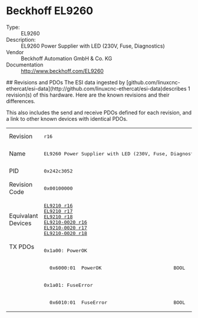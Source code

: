 #  Beckhoff EL9260

<dl>
  <dt>Type:</dt><dd>EL9260</dd>
  <dt>Description:</dt><dd>EL9260 Power Supplier with LED (230V, Fuse, Diagnostics)</dd>
  <dt>Vendor</dt><dd>Beckhoff Automation GmbH & Co. KG</dd>
  <dt>Documentation</dt><dd><a href="http://www.beckhoff.com/EL9260">http://www.beckhoff.com/EL9260</a></dd>
</dl>
## Revisions and PDOs
The ESI data ingested by [github.com/linuxcnc-ethercat/esi-data](http://github.com/linuxcnc-ethercat/esi-data)describes 1 revision(s) of this hardware.  Here are the known revisions and their differences.

This also includes the send and receive PDOs defined for each revision, and a link to other known devices with identical PDOs.

<table>
<tr >
<td class="first">Revision</td>
<td ><pre>r16</pre></td>
</tr>
<tr >
<td class="first">Name</td>
<td ><pre>EL9260 Power Supplier with LED (230V, Fuse, Diagnostics)</pre></td>
</tr>
<tr >
<td class="first">PID</td>
<td ><pre>0x242c3052</pre></td>
</tr>
<tr >
<td class="first">Revision Code</td>
<td ><pre>0x00100000</pre></td>
</tr>
<tr >
<td class="first">Equivalant Devices</td>
<td ><pre><a href="EL9210">EL9210 r16</a><br/><a href="EL9210">EL9210 r17</a><br/><a href="EL9210">EL9210 r18</a><br/><a href="EL9210-0020">EL9210-0020 r16</a><br/><a href="EL9210-0020">EL9210-0020 r17</a><br/><a href="EL9210-0020">EL9210-0020 r18</a></pre></td>
</tr>
<tr class="txpdo pdosection">
<td class="first" rowspan=4 valign=top>TX PDOs</td>
<td><pre>0x1a00: PowerOK</pre></td>
<td></td>
</tr>
<tr class="txpdo">
<td ><pre>  0x6000:01  PowerOK                         BOOL</pre></td>
</tr>
<tr class="txpdo pdosection">
<td ><pre>0x1a01: FuseError</pre></td>
</tr>
<tr class="txpdo">
<td ><pre>  0x6010:01  FuseError                       BOOL</pre></td>
</tr>
</table>
